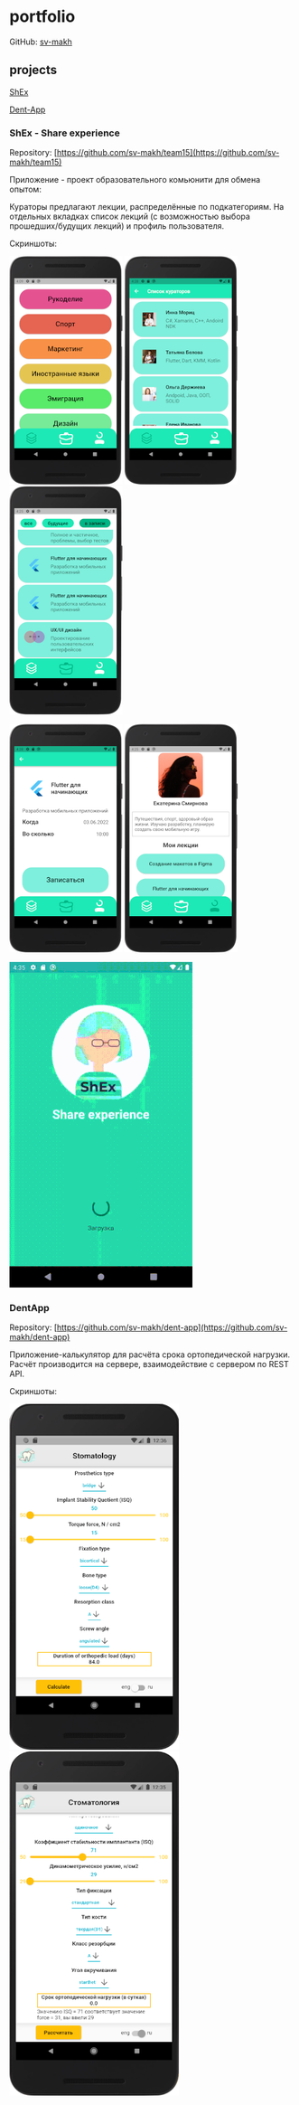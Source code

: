 # portfolio

GitHub: [sv-makh](https://github.com/sv-makh/)

## projects

[ShEx](#shex---share-experience)

[Dent-App](#dentapp)

### ShEx - Share experience

Repository: [https://github.com/sv-makh/team15](https://github.com/sv-makh/team15)

Приложение - проект образовательного комьюнити для обмена опытом:

Кураторы предлагают лекции, распределённые по подкатегориям.
На отдельных вкладках список лекций (с возможностью выбора прошедших/будущих лекций) и профиль пользователя.

Скриншоты:

![Экран категорий](https://github.com/sv-makh/portfolio/blob/main/shex/Screenshot_20220621_162458.png) ![Кураторы](https://github.com/sv-makh/portfolio/blob/main/shex/Screenshot_20220621_162846.png) ![Лекции](https://github.com/sv-makh/portfolio/blob/main/shex/Screenshot_20220621_162524.png)

![Запись на лекцию](https://github.com/sv-makh/portfolio/blob/main/shex/Screenshot_20220621_162834.png) ![Профиль пользователя](https://github.com/sv-makh/portfolio/blob/main/shex/Screenshot_20220621_162545.png)

![Demo](https://github.com/sv-makh/portfolio/blob/main/shex/demo.gif)

### DentApp

Repository: [https://github.com/sv-makh/dent-app](https://github.com/sv-makh/dent-app)

Приложение-калькулятор для расчёта срока ортопедической нагрузки. 
Расчёт производится на сервере, взаимодействие с сервером по REST API.

Скриншоты:

![Eng screen](https://github.com/sv-makh/portfolio/blob/main/dent-app/st1.png) ![Ru screen](https://github.com/sv-makh/portfolio/blob/main/dent-app/st2.png)